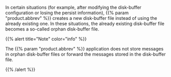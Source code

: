 ---
---
<!-- DISCLAIMER: This file is based on the syslog-ng Open Source Edition documentation https://github.com/balabit/syslog-ng-ose-guides/commit/2f4a52ee61d1ea9ad27cb4f3168b95408fddfdf2 and is used under the terms of The syslog-ng Open Source Edition Documentation License. The file has been modified by Axoflow. -->
In certain situations (for example, after modifying the disk-buffer configuration or losing the persist information), {{% param "product.abbrev" %}} creates a new disk-buffer file instead of using the already existing one. In these situations, the already existing disk-buffer file becomes a so-called orphan disk-buffer file.

{{% alert title="Note" color="info" %}}

The {{% param "product.abbrev" %}} application does not store messages in orphan disk-buffer files or forward the messages stored in the disk-buffer file.

{{% /alert %}}
